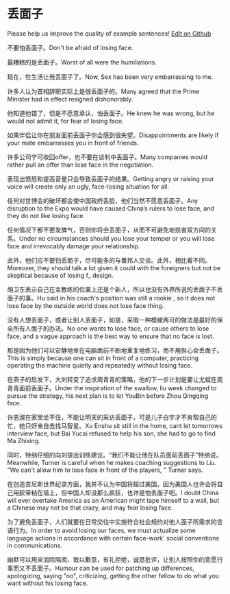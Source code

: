 # 丢面子

Please help us improve the quality of example sentences! [Edit on Github](https://github.com/jiyushe/jiyu-example-sentence-source/blob/main/chinese/diumianzi.md)

<p><span class="chinese">不要怕丢面子。</span><span class="english">Don't be afraid of losing face.</span></p>

<p><span class="chinese">最糟糕的是丢面子。</span><span class="english">Worst of all were the humiliations.</span></p>

<p><span class="chinese">现在，性生活让我丢面子了。</span><span class="english">Now, Sex has been very embarrassing to me.</span></p>

<p><span class="chinese">许多人认为首相辞职实际上是很丢面子的。</span><span class="english">Many agreed that the Prime Minister had in effect resigned dishonorably.</span></p>

<p><span class="chinese">他知道他错了，但是不愿意承认，怕丢面子。</span><span class="english">He knew he was wrong, but he would not admit it, for fear of losing face.</span></p>

<p><span class="chinese">如果伴侣让你在朋友面前丢面子你会感到很失望。</span><span class="english">Disappointments are likely if your mate embarrasses you in front of friends.</span></p>

<p><span class="chinese">许多公司宁可收回offer，也不要在谈判中丢面子。</span><span class="english">Many companies would rather pull an offer than lose face in the negotiation.</span></p>

<p><span class="chinese">表现出愤怒和提高音量只会导致丢面子的结果。</span><span class="english">Getting angry or raising your voice will create only an ugly, face-losing situation for all.</span></p>

<p><span class="chinese">任何对世博会的破坏都会使中国政府丢脸，他们当然不愿意丢面子。</span><span class="english">Any disruption to the Expo would have caused China’s rulers to lose face, and they do not like losing face.</span></p>

<p><span class="chinese">任何情况下都不要发脾气，否则你将会丢面子，从而不可避免地损害双方间的关系。</span><span class="english">Under no circumstances should you lose your temper or you will lose face and irrevocably damage your relationship.</span></p>

<p><span class="chinese">此外，他们应不要怕丢面子，尽可能多的与番邦人交谈。此外，相比看不同。</span><span class="english">Moreover, they should talk a lot given it could with the foreigners but not be skeptical because of losing f_ design.</span></p>

<p><span class="chinese">胡卫东表示自己在主教练的位置上还是个新人，所以也没有外界所说的丢面子不丢面子的事。</span><span class="english">Hu said in his coach's position was still a rookie , so it does not lose face by the outside world does not lose face thing.</span></p>

<p><span class="chinese">没有人想丢面子，或者让别人丢面子，如是，采取一种模棱两可的做法是最好的保全所有人面子的办法。</span><span class="english">No one wants to lose face, or cause others to lose face, and a vague approach is the best way to ensure that no face is lost.</span></p>

<p><span class="chinese">那是因为他们可以安静地坐在电脑面前不断地重复地练习，而不用担心会丢面子。</span><span class="english">This is simply because one can sit in front of a computer, practicing operating the machine quietly and repeatedly without losing face.</span></p>

<p><span class="chinese">在燕子的启发下，大刘转变了追求周青青的策略，他的下一步计划是要让尤斌在周青青面前丢面子。</span><span class="english">Under the inspiration of the swallow, liu week changed to pursue the strategy, his next plan is to let YouBin before Zhou Qingqing face.</span></p>

<p><span class="chinese">许恩淑在家里坐不住，不能让明天的采访丢面子，可是儿子白宇才不肯帮自己的忙，她只好亲自去找马智星。</span><span class="english">Xu Enshu sit still in the home, cant let tomorrows interview face, but Bai Yucai refused to help his son, she had to go to find Ma Zhixing.</span></p>

<p><span class="chinese">同时，特纳仔细的向刘提出训练建议。“我们不能让他在队员面前丢面子”特纳说。</span><span class="english">Meanwhile, Turner is careful when he makes coaching suggestions to Liu. "We can't allow him to lose face in front of the players, " Turner says.</span></p>

<p><span class="chinese">在创造吉尼斯世界纪录方面，我并不认为中国将超过美国，因为美国人也许会将自己用胶带粘在墙上，但中国人却没那么疯狂，也许是怕丢面子吧。</span><span class="english">I doubt China will ever overtake America as an American might tape himself to a wall, but a Chinese may not be that crazy, and may fear losing face.</span></p>

<p><span class="chinese">为了避免丢面子，人们就要在日常交往中实施符合社会规约对他人面子所需求的言语行为。</span><span class="english">In order to avoid losing our faces, we must actualize some language actions in accordance with certain face-work' social conventions in communications.</span></p>

<p><span class="chinese">幽默可以用来消除隔阂、致以歉意，有礼拒绝，诚恳批评，让别人按照你的意愿行事而又不丢面子。</span><span class="english">Humour can be used for patching up differences, apologizing, saying "no", criticizing, getting the other fellow to do what you want without his losing face.</span></p>

